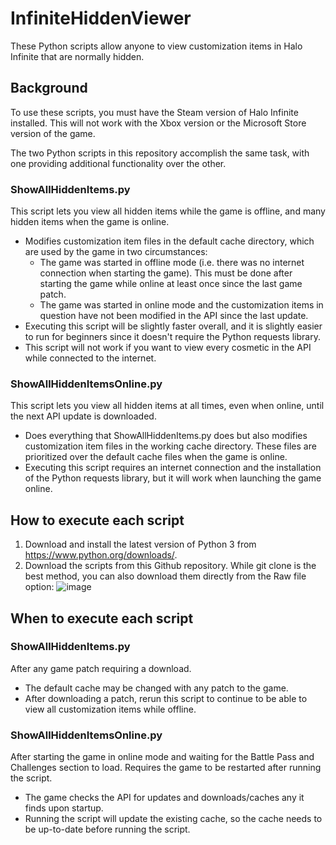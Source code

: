 # InfiniteHiddenViewer
These Python scripts allow anyone to view customization items in Halo Infinite that are normally hidden.

## Background
To use these scripts, you must have the Steam version of Halo Infinite installed. This will not work with the Xbox version or the Microsoft Store version of the game.

The two Python scripts in this repository accomplish the same task, with one providing additional functionality over the other.

### ShowAllHiddenItems.py
This script lets you view all hidden items while the game is offline, and many hidden items when the game is online.
- Modifies customization item files in the default cache directory, which are used by the game in two circumstances:
  - The game was started in offline mode (i.e. there was no internet connection when starting the game). This must be done after starting the game while online at least once since the last game patch.
  - The game was started in online mode and the customization items in question have not been modified in the API since the last update.
- Executing this script will be slightly faster overall, and it is slightly easier to run for beginners since it doesn't require the Python requests library.
- This script will not work if you want to view every cosmetic in the API while connected to the internet.

### ShowAllHiddenItemsOnline.py
This script lets you view all hidden items at all times, even when online, until the next API update is downloaded.
- Does everything that ShowAllHiddenItems.py does but also modifies customization item files in the working cache directory. These files are prioritized over the default cache files when the game is online.
- Executing this script requires an internet connection and the installation of the Python requests library, but it will work when launching the game online.

## How to execute each script
1) Download and install the latest version of Python 3 from https://www.python.org/downloads/.
2) Download the scripts from this Github repository. While git clone is the best method, you can also download them directly from the Raw file option:
![image](https://user-images.githubusercontent.com/45015771/167306325-bbf1d0b3-4a5e-4d66-b753-932deea68f40.png)


## When to execute each script
### ShowAllHiddenItems.py
After any game patch requiring a download.
- The default cache may be changed with any patch to the game. 
- After downloading a patch, rerun this script to continue to be able to view all customization items while offline.

### ShowAllHiddenItemsOnline.py
After starting the game in online mode and waiting for the Battle Pass and Challenges section to load. Requires the game to be restarted after running the script.
- The game checks the API for updates and downloads/caches any it finds upon startup.
- Running the script will update the existing cache, so the cache needs to be up-to-date before running the script.
